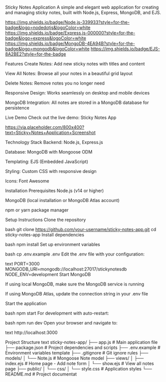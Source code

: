 Sticky Notes Application
A simple and elegant web application for creating and managing sticky notes, built with Node.js, Express, MongoDB, and EJS.

https://img.shields.io/badge/Node.js-339933?style=for-the-badge&logo=nodedotjs&logoColor=white
https://img.shields.io/badge/Express.js-000000?style=for-the-badge&logo=express&logoColor=white
https://img.shields.io/badge/MongoDB-4EA94B?style=for-the-badge&logo=mongodb&logoColor=white
https://img.shields.io/badge/EJS-8A2BE2?style=for-the-badge

Features
Create Notes: Add new sticky notes with titles and content

View All Notes: Browse all your notes in a beautiful grid layout

Delete Notes: Remove notes you no longer need

Responsive Design: Works seamlessly on desktop and mobile devices

MongoDB Integration: All notes are stored in a MongoDB database for persistence

Live Demo
Check out the live demo: Sticky Notes App

https://via.placeholder.com/800x400?text=Sticky+Notes+Application+Screenshot

Technology Stack
Backend: Node.js, Express.js

Database: MongoDB with Mongoose ODM

Templating: EJS (Embedded JavaScript)

Styling: Custom CSS with responsive design

Icons: Font Awesome

Installation
Prerequisites
Node.js (v14 or higher)

MongoDB (local installation or MongoDB Atlas account)

npm or yarn package manager

Setup Instructions
Clone the repository

bash
git clone https://github.com/your-username/sticky-notes-app.git
cd sticky-notes-app
Install dependencies

bash
npm install
Set up environment variables

bash
cp .env.example .env
Edit the .env file with your configuration:

text
PORT=3000
MONGODB_URI=mongodb://localhost:27017/stickynotesdb
NODE_ENV=development
Start MongoDB

If using local MongoDB, make sure the MongoDB service is running

If using MongoDB Atlas, update the connection string in your .env file

Start the application

bash
npm start
For development with auto-restart:

bash
npm run dev
Open your browser and navigate to:

text
http://localhost:3000

Project Structure
text
sticky-notes-app/
├── app.js                 # Main application file
├── package.json           # Project dependencies and scripts
├── .env.example          # Environment variables template
├── .gitignore            # Git ignore rules
├── models/
│   └── Note.js           # Mongoose Note model
├── views/
│   ├── index.ejs         # Home page - Add note form
│   └── show.ejs          # View all notes page
├── public/
│   └── css/
│       └── style.css     # Application styles
└── README.md             # Project documentat

